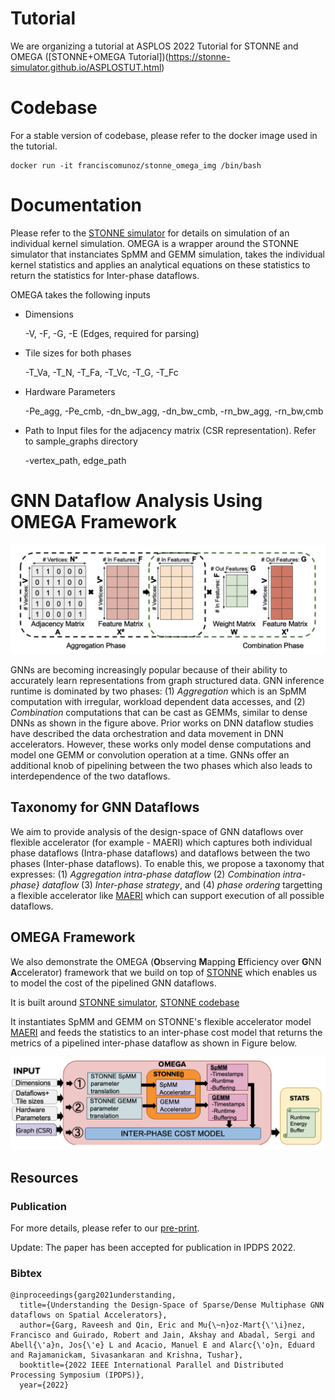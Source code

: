 
# Tutorial

We are organizing a tutorial at ASPLOS 2022 Tutorial for STONNE and OMEGA ([STONNE+OMEGA Tutorial])(https://stonne-simulator.github.io/ASPLOSTUT.html)

# Codebase


For a stable version of codebase, please refer to the docker image used in the tutorial.

```
docker run -it franciscomunoz/stonne_omega_img /bin/bash
```

# Documentation

Please refer to the [STONNE simulator](https://github.com/stonne-simulator/stonne) for details on simulation of an individual kernel simulation. OMEGA is a wrapper around the STONNE simulator that instanciates SpMM and GEMM simulation, takes the individual kernel statistics and applies an analytical equations on these statistics to return the statistics for Inter-phase dataflows. 

OMEGA takes the following inputs

<ul>
<li>Dimensions

  -V, -F, -G, -E (Edges, required for parsing)
<li>Tile sizes for both phases

  -T_Va, -T_N, -T_Fa, -T_Vc, -T_G, -T_Fc
<li>Hardware Parameters

  -Pe_agg, -Pe_cmb, -dn_bw_agg, -dn_bw_cmb, -rn_bw_agg, -rn_bw,cmb
<li>Path to Input files for the adjacency matrix (CSR representation). Refer to sample_graphs directory

  -vertex_path, edge_path
</ul> 

# GNN Dataflow Analysis Using OMEGA Framework

<img src="computations.png">

GNNs are becoming increasingly popular because of their ability to accurately learn representations from graph structured data. GNN inference runtime is dominated by two phases: (1) *Aggregation* which is an SpMM computation with irregular, workload dependent data accesses, and (2) *Combination* computations that can be cast as GEMMs, similar to dense DNNs as shown in the figure above. Prior works on DNN dataflow studies have described the data orchestration and data movement in DNN accelerators. However, these works only model dense computations and model one GEMM or convolution operation at a time. GNNs offer an additional knob of pipelining between the two phases which also leads to interdependence of the two dataflows.

## Taxonomy for GNN Dataflows

We aim to provide analysis of the design-space of GNN dataflows over flexible accelerator (for example - MAERI) which captures both individual phase dataflows (Intra-phase dataflows) and dataflows between the two phases (Inter-phase dataflows). 
To enable this, we propose a taxonomy that expresses: (1) *Aggregation intra-phase dataflow* (2) *Combination intra-phase} dataflow* (3) *Inter-phase strategy*, and (4) *phase ordering* targetting a flexible accelerator like [MAERI](https://dl.acm.org/doi/pdf/10.1145/3173162.3173176) which can support execution of all possible dataflows.

## OMEGA Framework

We also demonstrate the OMEGA (**O**bserving **M**apping **E**fficiency over **G**NN **A**ccelerator) framework that we build on top of [STONNE](https://stonne-simulator.github.io) which enables us to model the cost of the pipelined GNN dataflows.

It is built around [STONNE simulator](https://stonne-simulator.github.io), [STONNE codebase](https://github.com/stonne-simulator/stonne)

It instantiates SpMM and GEMM on STONNE's flexible accelerator model [MAERI](https://dl.acm.org/doi/pdf/10.1145/3173162.3173176) and feeds the statistics to an inter-phase cost model that returns the metrics of a pipelined inter-phase dataflow as shown in Figure below.

<img src="omega.png">

## Resources

### Publication

For more details, please refer to our [pre-print](https://arxiv.org/pdf/2103.07977).

Update: The paper has been accepted for publication in IPDPS 2022.

### Bibtex

```
@inproceedings{garg2021understanding,
  title={Understanding the Design-Space of Sparse/Dense Multiphase GNN dataflows on Spatial Accelerators},
  author={Garg, Raveesh and Qin, Eric and Mu{\~n}oz-Mart{\'\i}nez, Francisco and Guirado, Robert and Jain, Akshay and Abadal, Sergi and Abell{\'a}n, Jos{\'e} L and Acacio, Manuel E and Alarc{\'o}n, Eduard and Rajamanickam, Sivasankaran and Krishna, Tushar},
  booktitle={2022 IEEE International Parallel and Distributed Processing Symposium (IPDPS)},
  year={2022}
```
